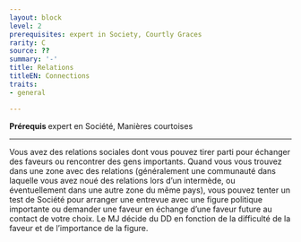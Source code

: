 ```yaml
---
layout: block
level: 2
prerequisites: expert in Society, Courtly Graces
rarity: C
source: ??
summary: '-'
title: Relations
titleEN: Connections
traits:
- general

---
```


<p><strong>Prérequis </strong> expert en Société, Manières courtoises</p>
<hr>
<p>Vous avez des relations sociales dont vous pouvez tirer parti pour échanger des faveurs ou rencontrer des gens importants. Quand vous vous trouvez dans une zone avec des relations (généralement une communauté dans laquelle vous avez noué des relations lors d’un intermède, ou éventuellement dans une autre zone du même pays), vous pouvez tenter un test de Société pour arranger une entrevue avec une figure politique importante ou demander une faveur en échange d’une faveur future au contact de votre choix. Le MJ décide du DD en fonction de la difficulté de la faveur et de l’importance de la figure.</p>